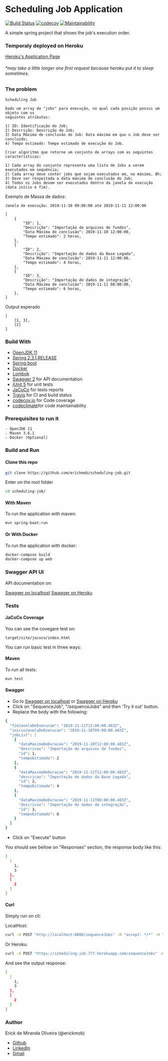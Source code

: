 # Scheduling Job Application

[![Build Status](https://travis-ci.com/erickmob/scheduling-job.svg?token=2zC8isA1MNDV9yuhWGtB&branch=master)](https://travis-ci.org/erickmob/scheduling-job)
[![codecov](https://codecov.io/gh/erickmob/scheduling-job/branch/master/graph/badge.svg?token=LYBQWF2RY9)](https://codecov.io/gh/erickmob/scheduling-job)
[![Maintainability](https://api.codeclimate.com/v1/badges/9365343e9e48d6d3a2f0/maintainability)](https://codeclimate.com/github/erickmob/scheduling-job/maintainability)

A simple spring project that shows the job's execution order.

### Temporaly deployed on Heroku

[Heroku's Application Page](https://scheduling-job-777.herokuapp.com/swagger-ui.html)

###### *may take a little longer one first request because heroku put it to sleep sometimes. 

### The problem

```
Scheduling Job

Dado um array de "jobs" para execução, no qual cada posição possui um objeto com os
seguintes atributos:

1) ID: Identificação do Job;
2) Descrição: Descrição do Job;
3) Data Máxima de conclusão do Job: Data máxima em que o Job deve ser concluído;
4) Tempo estimado: Tempo estimado de execução do Job.

Criar algoritmo que retorne um conjunto de arrays com as seguintes características:

1) Cada array do conjunto representa uma lista de Jobs a serem executados em sequência;
2) Cada array deve conter jobs que sejam executados em, no máximo, 8h;
3) Deve ser respeitada a data máxima de conclusão do Job;
4) Todos os Jobs devem ser executados dentro da janela de execução (data início e fim).

```


Exemplo de Massa de dados:
```
Janela de execução: 2019-11-10 09:00:00 até 2019-11-11 12:00:00

[
    {
        "ID": 1,
        "Descrição": "Importação de arquivos de fundos",
        "Data Máxima de conclusão": 2019-11-10 12:00:00,
        "Tempo estimado": 2 horas,
    },
    {
        "ID": 2,
        "Descrição": "Importação de dados da Base Legada",
        "Data Máxima de conclusão": 2019-11-11 12:00:00,
        "Tempo estimado": 4 horas,
    },
    {
        "ID": 3,
        "Descrição": "Importação de dados de integração",
        "Data Máxima de conclusão": 2019-11-11 08:00:00,
        "Tempo estimado": 6 horas,
    },
]
```

Output esperado
```
[
    [1, 3],
    [2]
]
```

### Build With

- [OpenJDK 11](https://www.oracle.com/java/technologies/javase-jdk11-downloads.html)
- [Spring 2.3.1.RELEASE](https://spring.io) 
- [Spring boot](https://spring.io/projects/spring-boot)
- [Docker](https://www.docker.com)
- [Lombok](https://projectlombok.org)
- [Swagger 2](https://swagger.io) for API documentation
- [jUnit 5](https://junit.org/junit5/) for unit tests
- [JaCoCo](https://www.eclemma.org/jacoco/) for tests reports
- [Travis](http://travis-ci.com) for CI and build status
- [codecov.io](https://codecov.io) for Code coverage
- [codeclimate](https://codeclimate.com)for code maintainability
    
### Prerequisites to run it

    - OpenJDK 11
    - Maven 3.6.1
    - Docker (Optional)

### Build and Run

#### Clone this repo
```zsh
git clone https://github.com/erickmob/scheduling-job.git
```

Enter on the root folder
```zsh
cd scheduling-job/
```

#### With Maven
To run the application with maven:
```zsh
mvn spring-boot:run
```

#### Or With Docker
To run the application with docker:
```zsh
docker-compose build
docker-compose up web
```

### Swagger API UI

API documentation on:

[Swagger on localhost](http://localhost:8080/swagger-ui.html)
[Swagger on Heroku](https://scheduling-job-777.herokuapp.com/swagger-ui.html)

### Tests


#### JaCoCo Coverage

You can see the covegare test on:
```
target/site/jacoco/index.html
```

You can run basic test in three ways:

#### Maven
To run all tests:
```zsh
mvn test
```

#### Swagger

 - Go to [Swagger on localhost](http://localhost:8080/swagger-ui.html) or
         [Swagger on Heroku](https://scheduling-job-777.herokuapp.com/swagger-ui.html)
 - Click on "SequenceJob", "/sequenceJobs" and then 'Try it out' button.
 - Replace the body with the following:
 
```zsh
{
  "fimJanelaDeExecucao": "2019-11-11T12:00:00.483Z",
  "inicioJanelaDeExecucao": "2019-11-10T09:00:00.483Z",
  "jobList": [
    {
      "dataMaximaDeDuracao": "2019-11-10T12:00:00.483Z",
      "descricao": "Importação de arquivos de fundos",
      "id": 1,
      "tempoEstimado": 2
    },
    {
      "dataMaximaDeDuracao": "2019-11-11T12:00:00.483Z",
      "descricao": "Importação de dados da Base Legada",
      "id": 2,
      "tempoEstimado": 4
    },
    {
      "dataMaximaDeDuracao": "2019-11-11T08:00:00.483Z",
      "descricao": "Importação de dados de integração",
      "id": 3,
      "tempoEstimado": 6
    }
  ]
}
```

- Click on "Execute" button

You should see bellow on "Responses" section, the response body like this:

```zsh
[
  [
    1,
    3
  ],
  [
    2
  ]
]
```


#### Curl

Simply run on cli:

LocalHost:
```zsh
curl -X POST "http://localhost:8080/sequenceJobs" -H "accept: */*" -H "Content-Type: application/json" -d "{ \"fimJanelaDeExecucao\": \"2019-11-11T12:00:00.483Z\", \"inicioJanelaDeExecucao\": \"2019-11-10T09:00:00.483Z\", \"jobList\": [ { \"dataMaximaDeDuracao\": \"2019-11-10T12:00:00.483Z\", \"descricao\": \"Importação de arquivos de fundos\", \"id\": 1, \"tempoEstimado\": 2 }, { \"dataMaximaDeDuracao\": \"2019-11-11T12:00:00.483Z\", \"descricao\": \"Importação de dados da Base Legada\", \"id\": 2, \"tempoEstimado\": 4 }, { \"dataMaximaDeDuracao\": \"2019-11-11T08:00:00.483Z\", \"descricao\": \"Importação de dados de integração\", \"id\": 3, \"tempoEstimado\": 6 } ]}"
```

Or Heroku:
```zsh
curl -X POST "https://scheduling-job-777.herokuapp.com/sequenceJobs" -H "accept: */*" -H "Content-Type: application/json" -d "{ \"fimJanelaDeExecucao\": \"2019-11-11T12:00:00.483Z\", \"inicioJanelaDeExecucao\": \"2019-11-10T09:00:00.483Z\", \"jobList\": [ { \"dataMaximaDeDuracao\": \"2019-11-10T12:00:00.483Z\", \"descricao\": \"Importação de arquivos de fundos\", \"id\": 1, \"tempoEstimado\": 2 }, { \"dataMaximaDeDuracao\": \"2019-11-11T12:00:00.483Z\", \"descricao\": \"Importação de dados da Base Legada\", \"id\": 2, \"tempoEstimado\": 4 }, { \"dataMaximaDeDuracao\": \"2019-11-11T08:00:00.483Z\", \"descricao\": \"Importação de dados de integração\", \"id\": 3, \"tempoEstimado\": 6 } ]}"
```

And see the output response:

```zsh
[
  [
    1,
    3
  ],
  [
    2
  ]
]
```


### Author
Erick de Miranda Oliveira (@erickmob)

- [Github](https://github.com/erickmob/) 
- [LinkedIn](https://www.linkedin.com/in/erickmob/) 
- [Gmail](mailto:erickmob@gmail.com)
